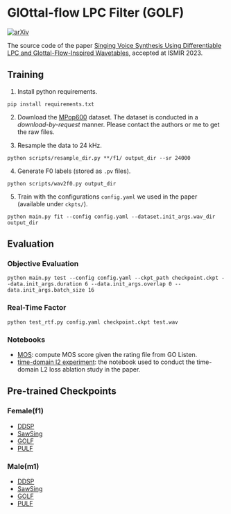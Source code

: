 # GlOttal-flow LPC Filter (GOLF)
[![arXiv](https://img.shields.io/badge/arXiv-2306.17252-00ff00.svg)](https://arxiv.org/abs/2306.17252)

The source code of the paper [Singing Voice Synthesis Using Differentiable LPC and Glottal-Flow-Inspired Wavetables](https://arxiv.org/abs/2306.17252), accepted at ISMIR 2023.

## Training

1. Install python requirements.

```commandline
pip install requirements.txt
```

2. Download the [MPop600](https://ieeexplore.ieee.org/document/9306461) dataset. The dataset is conducted in a _download-by-request_ manner. Please contact the authors or me to get the raw files.

3. Resample the data to 24 kHz.

```commandline
python scripts/resample_dir.py **/f1/ output_dir --sr 24000
```

4. Generate F0 labels (stored as `.pv` files).

```commandline
python scripts/wav2f0.py output_dir
```

5. Train with the configurations `config.yaml` we used in the paper (available under `ckpts/`).

```commandline
python main.py fit --config config.yaml --dataset.init_args.wav_dir output_dir
```

## Evaluation

### Objective Evaluation

```commandline
python main.py test --config config.yaml --ckpt_path checkpoint.ckpt --data.init_args.duration 6 --data.init_args.overlap 0 --data.init_args.batch_size 16
```

### Real-Time Factor

```commandline
python test_rtf.py config.yaml checkpoint.ckpt test.wav
```

### Notebooks

- [MOS](notebooks/mos.ipynb): compute MOS score given the rating file from GO Listen.
- [time-domain l2 experiment](notebooks/time_l2.ipynb): the notebook used to conduct the time-domain L2 loss ablation study in the paper.

## Pre-trained Checkpoints

### Female(f1)

- [DDSP](ckpts/ddsp_f1/)
- [SawSing](ckpts/sawsing_f1/)
- [GOLF](ckpts/glottal_d_f1/)
- [PULF](ckpts/pulse_f1/)

### Male(m1)

- [DDSP](ckpts/ddsp_m1/)
- [SawSing](ckpts/sawsing_m1/)
- [GOLF](ckpts/glottal_d_m1/)
- [PULF](ckpts/pulse_m1/)


